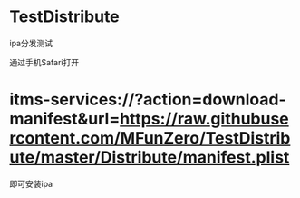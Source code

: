 # TestDistribute
ipa分发测试

通过手机Safari打开
# itms-services://?action=download-manifest&url=https://raw.githubusercontent.com/MFunZero/TestDistribute/master/Distribute/manifest.plist
即可安装ipa
